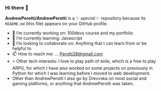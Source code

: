 ### Hi there 👋

**AndrewPerotti/AndrewPerotti** is a ✨ _special_ ✨ repository because its `README.md` (this file) appears on your GitHub profile.


- 🔭 I’m currently working on: 100devs course and my portfolio
- 🌱 I’m currently learning: Javascript
- 👯 I’m looking to collaborate on: Anything that I can learn from or be helpful to
- 📫 How to reach me: ... Perotti28@gmail.com
- ⚡ Other tech interests: I love to play path of exile, which is a free to play ARPG, for which I have also worked on some projects on previously in Python for which I was learning before I moved to web development.
- Other than AndrewPerotti I also go by Drevvska on most social and gaming platforms, or anything that AndrewPerotti was taken.
